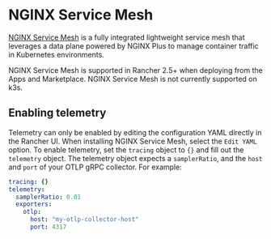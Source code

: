 # NGINX Service Mesh

[NGINX Service Mesh](https://docs.nginx.com/nginx-service-mesh/) is a fully integrated lightweight service mesh that leverages a data plane powered by NGINX Plus to manage container traffic in Kubernetes environments.

NGINX Service Mesh is supported in Rancher 2.5+ when deploying from the Apps and Marketplace. NGINX Service Mesh is not currently supported on k3s.

## Enabling telemetry

Telemetry can only be enabled by editing the configuration YAML directly in the Rancher UI. When installing NGINX Service Mesh, select the `Edit YAML` option. To enable telemetry, set the `tracing` object to `{}` and fill out the `telemetry` object.
The telemetry object expects a `samplerRatio`, and the `host` and `port` of your OTLP gRPC collector.
For example:

```yaml
tracing: {}
telemetry:
  samplerRatio: 0.01
  exporters:
    otlp:
      host: "my-otlp-collector-host"
      port: 4317
```
